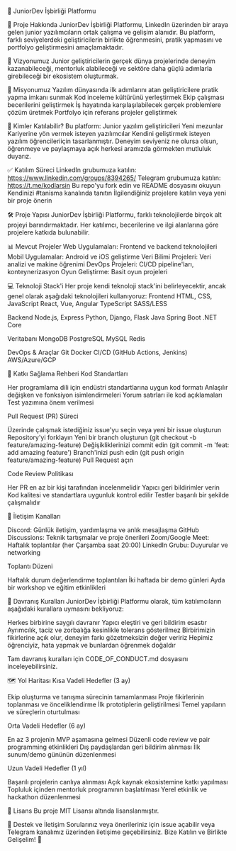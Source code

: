 🚀 JuniorDev İşbirliği Platformu

📌 Proje Hakkında
JuniorDev İşbirliği Platformu, LinkedIn üzerinden bir araya gelen junior yazılımcıların ortak çalışma ve gelişim alanıdır. Bu platform, farklı seviyelerdeki geliştiricilerin birlikte öğrenmesini, pratik yapmasını ve portfolyo geliştirmesini amaçlamaktadır.


🎯 Vizyonumuz
Junior geliştiricilerin gerçek dünya projelerinde deneyim kazanabileceği, mentorluk alabileceği ve sektöre daha güçlü adımlarla girebileceği bir ekosistem oluşturmak.


🧩 Misyonumuz
Yazılım dünyasında ilk adımlarını atan geliştiricilere pratik yapma imkanı sunmak
Kod inceleme kültürünü yerleştirmek
Ekip çalışması becerilerini geliştirmek
İş hayatında karşılaşılabilecek gerçek problemlere çözüm üretmek
Portfolyo için referans projeler geliştirmek


👥 Kimler Katılabilir?
Bu platform:
Junior yazılım geliştiricileri
Yeni mezunlar
Kariyerine yön vermek isteyen yazılımcılar
Kendini geliştirmek isteyen yazılım öğrencileriiçin tasarlanmıştır. 
Deneyim seviyeniz ne olursa olsun, öğrenmeye ve paylaşmaya açık herkesi aramızda görmekten mutluluk duyarız.


✅ Katılım Süreci
LinkedIn grubumuza katılın: https://www.linkedin.com/groups/8394265/
Telegram grubumuza katılın: https://t.me/kodlarsin
Bu repo'yu fork edin ve README dosyasını okuyun
Kendinizi #tanisma kanalında tanıtın
İlgilendiğiniz projelere katılın veya yeni bir proje önerin


🛠️ Proje Yapısı
JuniorDev İşbirliği Platformu, farklı teknolojilerde birçok alt projeyi barındırmaktadır. Her katılımcı, becerilerine ve ilgi alanlarına göre projelere katkıda bulunabilir.


📊 Mevcut Projeler
Web Uygulamaları: Frontend ve backend teknolojileri
Mobil Uygulamalar: Android ve iOS geliştirme
Veri Bilimi Projeleri: Veri analizi ve makine öğrenimi
DevOps Projeleri: CI/CD pipeline'ları, konteynerizasyon
Oyun Geliştirme: Basit oyun projeleri


💻 Teknoloji Stack'i
Her proje kendi teknoloji stack'ini belirleyecektir, ancak genel olarak aşağıdaki teknolojileri kullanıyoruz:
Frontend
HTML, CSS, JavaScript
React, Vue, Angular
TypeScript
SASS/LESS


Backend
Node.js, Express
Python, Django, Flask
Java Spring Boot
.NET Core


Veritabanı
MongoDB
PostgreSQL
MySQL
Redis


DevOps & Araçlar
Git
Docker
CI/CD (GitHub Actions, Jenkins)
AWS/Azure/GCP


🤝 Katkı Sağlama Rehberi
Kod Standartları

Her programlama dili için endüstri standartlarına uygun kod formatı
Anlaşılır değişken ve fonksiyon isimlendirmeleri
Yorum satırları ile kod açıklamaları
Test yazımına önem verilmesi


Pull Request (PR) Süreci

Üzerinde çalışmak istediğiniz issue'yu seçin veya yeni bir issue oluşturun
Repository'yi forklayın
Yeni bir branch oluşturun (git checkout -b feature/amazing-feature)
Değişikliklerinizi commit edin (git commit -m 'feat: add amazing feature')
Branch'inizi push edin (git push origin feature/amazing-feature)
Pull Request açın


Code Review Politikası

Her PR en az bir kişi tarafından incelenmelidir
Yapıcı geri bildirimler verin
Kod kalitesi ve standartlara uygunluk kontrol edilir
Testler başarılı bir şekilde çalışmalıdır

📢 İletişim Kanalları

Discord: Günlük iletişim, yardımlaşma ve anlık mesajlaşma
GitHub Discussions: Teknik tartışmalar ve proje önerileri
Zoom/Google Meet: Haftalık toplantılar (her Çarşamba saat 20:00)
LinkedIn Grubu: Duyurular ve networking


Toplantı Düzeni

Haftalık durum değerlendirme toplantıları
İki haftada bir demo günleri
Ayda bir workshop ve eğitim etkinlikleri


📜 Davranış Kuralları
JuniorDev İşbirliği Platformu olarak, tüm katılımcıların aşağıdaki kurallara uymasını bekliyoruz:

Herkes birbirine saygılı davranır
Yapıcı eleştiri ve geri bildirim esastır
Ayrımcılık, taciz ve zorbalığa kesinlikle tolerans gösterilmez
Birbirimizin fikirlerine açık olur, deneyim farkı gözetmeksizin değer veririz
Hepimiz öğrenciyiz, hata yapmak ve bunlardan öğrenmek doğaldır

Tam davranış kuralları için CODE_OF_CONDUCT.md dosyasını inceleyebilirsiniz.


🗺️ Yol Haritası
Kısa Vadeli Hedefler (3 ay)

Ekip oluşturma ve tanışma sürecinin tamamlanması
Proje fikirlerinin toplanması ve önceliklendirme
İlk prototiplerin geliştirilmesi
Temel yapıların ve süreçlerin oturtulması


Orta Vadeli Hedefler (6 ay)

En az 3 projenin MVP aşamasına gelmesi
Düzenli code review ve pair programming etkinlikleri
Dış paydaşlardan geri bildirim alınması
İlk sunum/demo gününün düzenlenmesi


Uzun Vadeli Hedefler (1 yıl)

Başarılı projelerin canlıya alınması
Açık kaynak ekosistemine katkı yapılması
Topluluk içinden mentorluk programının başlatılması
Yerel etkinlik ve hackathon düzenlenmesi

📝 Lisans
Bu proje MIT Lisansı altında lisanslanmıştır.

🙏 Destek ve İletişim
Sorularınız veya önerileriniz için issue açabilir veya Telegram kanalımız üzerinden iletişime geçebilirsiniz.
Bize Katılın ve Birlikte Gelişelim! 💪

